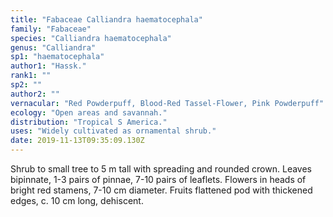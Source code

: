 ```yaml
---
title: "Fabaceae Calliandra haematocephala"
family: "Fabaceae"
species: "Calliandra haematocephala"
genus: "Calliandra"
sp1: "haematocephala"
author1: "Hassk."
rank1: ""
sp2: ""
author2: ""
vernacular: "Red Powderpuff, Blood-Red Tassel-Flower, Pink Powderpuff"
ecology: "Open areas and savannah."
distribution: "Tropical S America."
uses: "Widely cultivated as ornamental shrub."
date: 2019-11-13T09:35:09.130Z
---
```

Shrub to small tree to 5 m tall with spreading and rounded crown. Leaves bipinnate, 1-3 pairs of pinnae, 7-10 pairs of leaflets. Flowers in heads of bright red stamens, 7-10 cm diameter. Fruits flattened pod with thickened edges, c. 10 cm long, dehiscent.